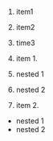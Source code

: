 1. item1
1. item2
1. time3



1. item 1.
  1. nested 1
  2. nested 2
1. item 2.
  * nested 1
  * nested 2

